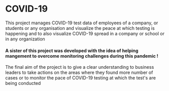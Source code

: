 # COVID-19

This project manages COVID-19 test data of employees of a company, or students or any organisation and visualize the peace at which testing is happening and to also visualize COVID-19 spread in a company or school or in any organization

#### A sister of this project was developed with the idea of helping mangement to overcome monitoring challenges during this pandemic !

The final aim of the project is to give a clear understanding to business leaders to take actions on the areas where they found more number of cases or 
to monitor the pace of COVID-19 testing at which the test's are being conducted




